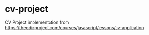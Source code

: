 # cv-project
CV Project implementation from https://theodinproject.com/courses/javascript/lessons/cv-application
